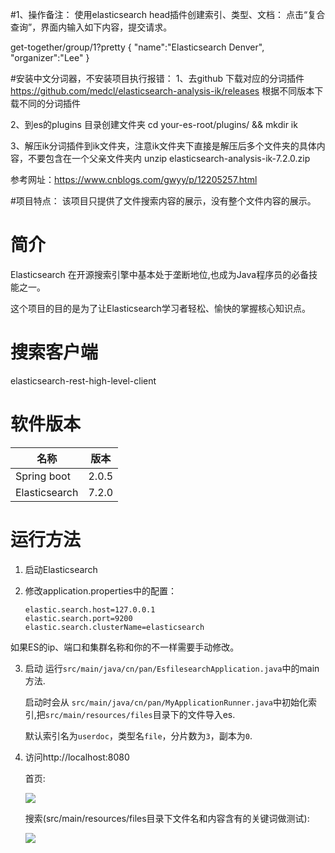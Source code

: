 #1、操作备注：
使用elasticsearch head插件创建索引、类型、文档：
点击“复合查询”，界面内输入如下内容，提交请求。

get-together/group/1?pretty
{
"name":"Elasticsearch Denver",
"organizer":"Lee"
}

#安装中文分词器，不安装项目执行报错：
1、去github 下载对应的分词插件
https://github.com/medcl/elasticsearch-analysis-ik/releases
根据不同版本下载不同的分词插件

2、到es的plugins 目录创建文件夹
cd your-es-root/plugins/ && mkdir ik

3、解压ik分词插件到ik文件夹，注意ik文件夹下直接是解压后多个文件夹的具体内容，不要包含在一个父亲文件夹内
unzip elasticsearch-analysis-ik-7.2.0.zip

参考网址：https://www.cnblogs.com/gwyy/p/12205257.html

#项目特点：
该项目只提供了文件搜索内容的展示，没有整个文件内容的展示。



# 简介

Elasticsearch 在开源搜索引擎中基本处于垄断地位,也成为Java程序员的必备技能之一。

这个项目的目的是为了让Elasticsearch学习者轻松、愉快的掌握核心知识点。


# 搜索客户端

elasticsearch-rest-high-level-client

# 软件版本

| 名称          | 版本  |
| ------------- | ----- |
| Spring boot   | 2.0.5 |
| Elasticsearch | 7.2.0 |

# 运行方法

1. 启动Elasticsearch

2. 修改application.properties中的配置：

   ```properties
   elastic.search.host=127.0.0.1
   elastic.search.port=9200
   elastic.search.clusterName=elasticsearch
   ```

如果ES的ip、端口和集群名称和你的不一样需要手动修改。

3. 启动
   运行`src/main/java/cn/pan/EsfilesearchApplication.java`中的main方法.
   

   启动时会从  `src/main/java/cn/pan/MyApplicationRunner.java`中初始化索引,把`src/main/resources/files`目录下的文件导入es.

   默认索引名为`userdoc`，类型名`file`，分片数为`3`，副本为`0`.

4. 访问http://localhost:8080

   首页:

   ![](imgs/1.png)
   
   搜索(src/main/resources/files目录下文件名和内容含有的关键词做测试):

   ![](imgs/2.png)

